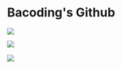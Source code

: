 # Bacoding's Github

<img src="https://capsule-render.vercel.app/api?type=waving&color=auto&height=200&section=header&text=Bacoding Github! &fontSize=90" />
<!-- ### Hi there 👋 -->

<!--
**Jang-Boa/Jang-Boa** is a ✨ _special_ ✨ repository because its `README.md` (this file) appears on your GitHub profile.

Here are some ideas to get you started:

- 🔭 I’m currently working on ...
- 🌱 I’m currently learning ...
- 👯 I’m looking to collaborate on ...
- 🤔 I’m looking for help with ...
- 💬 Ask me about ...
- 📫 How to reach me: ...
- 😄 Pronouns: ...
- ⚡ Fun fact: ...
-->

<img src="https://github-readme-stats.vercel.app/api/top-langs/?username=Jang-Boa&layout=compact"><br><br>
<img src="https://github-readme-stats.vercel.app/api?username=Jang-Boa&show_icons=true">
